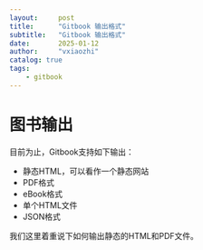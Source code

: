 ```yaml
---
layout:     post
title:      "Gitbook 输出格式"
subtitle:   "Gitbook 输出格式"
date:       2025-01-12
author:     "vxiaozhi"
catalog: true
tags:
    - gitbook
---
```


# 图书输出

目前为止，Gitbook支持如下输出：

* 静态HTML，可以看作一个静态网站
* PDF格式
* eBook格式
* 单个HTML文件
* JSON格式

我们这里着重说下如何输出静态的HTML和PDF文件。
